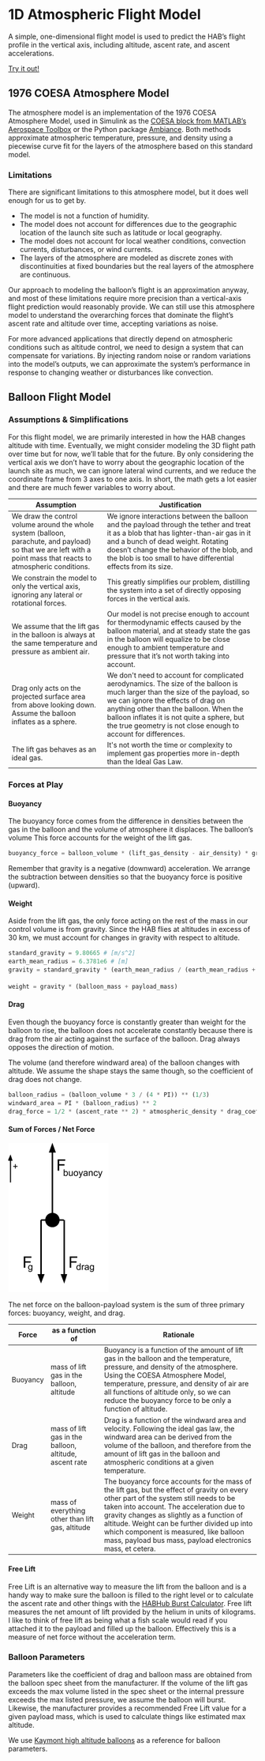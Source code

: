# 1D Atmospheric Flight Model

A simple, one-dimensional flight model is used to predict the HAB’s flight
profile in the vertical axis, including altitude, ascent rate, and ascent
accelerations.

[Try it out!](https://brickworks.github.io/HAB-toolbox/)

## 1976 COESA Atmosphere Model

The atmosphere model is an implementation of the 1976 COESA Atmosphere Model,
used in Simulink as the [COESA block from MATLAB’s Aerospace Toolbox](https://www.mathworks.com/help/aeroblks/coesaatmospheremodel.html)
or the Python package [Ambiance](https://github.com/airinnova/ambiance/). Both
methods approximate atmospheric temperature, pressure, and density using a
piecewise curve fit for the layers of the atmosphere based on this standard
model.

<!-- NOT READY FOR PRIME TIME --
### Implementation

#### Simulink with MATLAB Aerospace Toolbox

![Simulink with MATLAB coesa model](img/hab_toolbox/atmosphere_model/atmo_no_control.jpg)

#### Python with Ambiance

!!! To-do
    {code snippet from python}

    {plots of temperature, pressure, volume, density with altitude}
-->
### Limitations

There are significant limitations to this atmosphere model, but it does well
enough for us to get by.

- The model is not a function of humidity.
- The model does not account for differences due to the geographic location of
  the launch site such as latitude or local geography.
- The model does not account for local weather conditions, convection currents,
  disturbances, or wind currents.
- The layers of the atmosphere are modeled as discrete zones with
  discontinuities at fixed boundaries but the real layers of the atmosphere are
  continuous.

Our approach to modeling the balloon’s flight is an approximation anyway, and
most of these limitations require more precision than a vertical-axis flight
prediction would reasonably provide. We can still use this atmosphere model to
understand the overarching forces that dominate the flight’s ascent rate and
altitude over time, accepting variations as noise.

For more advanced applications that directly depend on atmospheric conditions
such as altitude control, we need to design a system that can compensate for
variations. By injecting random noise or random variations into the model’s
outputs, we can approximate the system’s performance in response to changing
weather or disturbances like convection.

## Balloon Flight Model

### Assumptions & Simplifications
For this flight model, we are primarily interested in how the HAB changes
altitude with time. Eventually, we might consider modeling the 3D flight path
over time but for now, we’ll table that for the future. By only considering the
vertical axis we don’t have to worry about the geographic location of the
launch site as much, we can ignore lateral wind currents, and we reduce the
coordinate frame from 3 axes to one axis. In short, the math gets a lot easier
and there are much fewer variables to worry about.

| Assumption | Justification |
|---|---|
| We draw the control volume around the whole system (balloon, parachute, and payload) so that we are left with a point mass that reacts to atmospheric conditions. | We ignore interactions between the balloon and the payload through the tether and treat it as a blob that has lighter-than-air gas in it and a bunch of dead weight. Rotating doesn’t change the behavior of the blob, and the blob is too small to have differential effects from its size. |
| We constrain the model to only the vertical axis, ignoring any lateral or rotational forces.  | This greatly simplifies our problem, distilling the system into a set of directly opposing forces in the vertical axis. |
| We assume that the lift gas in the balloon is always at the same temperature and pressure as ambient air. | Our model is not precise enough to account for thermodynamic effects caused by the balloon material, and at steady state the gas in the balloon will equalize to be close enough to ambient temperature and pressure that it’s not worth taking into account. |
| Drag only acts on the projected surface area from above looking down. Assume the balloon inflates as a sphere. | We don't need to account for complicated aerodynamics. The size of the balloon is much larger than the size of the payload, so we can ignore the effects of drag on anything other than the balloon. When the balloon inflates it is not quite a sphere, but the true geometry is not close enough to account for differences. |
| The lift gas behaves as an ideal gas. | It's not worth the time or complexity to implement gas properties more in-depth than the Ideal Gas Law. |

### Forces at Play

#### Buoyancy
The buoyancy force comes from the difference in densities between the gas in
the balloon and the volume of atmosphere it displaces. The balloon’s volume
This force accounts for the weight of the lift gas.

```python
buoyancy_force = balloon_volume * (lift_gas_density - air_density) * gravity
```

Remember that gravity is a negative (downward) acceleration. We arrange the
subtraction between densities so that the buoyancy force is positive (upward).

#### Weight
Aside from the lift gas, the only force acting on the rest of the mass in our
control volume is from gravity. Since the HAB flies at altitudes in excess of
30 km, we must account for changes in gravity with respect to altitude.

```python
standard_gravity = 9.80665 # [m/s^2]
earth_mean_radius = 6.3781e6 # [m]
gravity = standard_gravity * (earth_mean_radius / (earth_mean_radius + altitude))**2

weight = gravity * (balloon_mass + payload_mass)
```

#### Drag
Even though the buoyancy force is constantly greater than weight for the
balloon to rise, the balloon does not accelerate constantly because there is
drag from the air acting against the surface of the balloon. Drag always
opposes the direction of motion.

The volume (and therefore windward area) of the balloon changes with altitude.
We assume the shape stays the same though, so the coefficient of drag does not
change.

```python
balloon_radius = (balloon_volume * 3 / (4 * PI)) ** (1/3)
windward_area = PI * (balloon_radius) ** 2
drag_force = 1/2 * (ascent_rate ** 2) * atmospheric_density * drag_coefficient * windward_area
```

#### Sum of Forces / Net Force

![free body diagram](img/hab_toolbox/atmosphere_model/Free_Body_Diagram.png)

The net force on the balloon-payload system is the sum of three primary forces:
buoyancy, weight, and drag.

| Force | as a function of | Rationale |
|---|---|---|
| Buoyancy | mass of lift gas in the balloon, altitude | Buoyancy is a function of the amount of lift gas in the balloon and the temperature, pressure, and density of the atmosphere. Using the COESA Atmosphere Model, temperature, pressure, and density of air are all functions of altitude only, so we can reduce the buoyancy force to be only a function of altitude. |
| Drag | mass of lift gas in the balloon, altitude, ascent rate | Drag is a function of the windward area and velocity. Following the ideal gas law, the windward area can be derived from the volume of the balloon, and therefore from the amount of lift gas in the balloon and atmospheric conditions at a given temperature. |
| Weight | mass of everything other than lift gas, altitude | The buoyancy force accounts for the mass of the lift gas, but the effect of gravity on every other part of the system still needs to be taken into account. The acceleration due to gravity changes as slightly as a function of altitude. Weight can be further divided up into which component is measured, like balloon mass, payload bus mass, payload electronics mass, et cetera. |

#### Free Lift

Free Lift is an alternative way to measure the lift from the balloon and is a
handy way to make sure the balloon is filled to the right level or to calculate
the ascent rate and other things with the [HABHub Burst Calculator](http://habhub.org/calc/).
Free lift measures the net amount of lift provided by the helium in units of
kilograms. I like to think of free lift as being what a fish scale would read
if you attached it to the payload and filled up the balloon. Effectively this
is a measure of net force without the acceleration term.

### Balloon Parameters

Parameters like the coefficient of drag and balloon mass are obtained from the
balloon spec sheet from the manufacturer. If the volume of the lift gas exceeds
the max volume listed in the spec sheet or the internal pressure exceeds the
max listed pressure, we assume the balloon will burst. Likewise, the
manufacturer provides a recommended Free Lift value for a given payload mass,
which is used to calculate things like estimated max altitude.

We use [Kaymont high altitude balloons](https://www.kaymont.com/habphotography)
as a reference for balloon parameters.

<!-- NOT READY FOR PRIME TIME --
## HAB Flight Simulation

To demonstrate we use a set of standard conditions to compare how each
implementation looks in terms of a HAB’s ascent profile.

| Parameter | Value |
|---|---|
| Payload Mass | 2.5 kg |
| Lift Gas Type | Helium |
| Lift Gas Mass | 2.41 kg |
| Balloon Type | [Kaymont HAB-3000](https://www.kaymont.com/product-page/hab-3000) |
| Balloon Mass | 3.00 kg |
| Drag Coefficient | 0.25 |

### MATLAB

![matlab simulation](img/hab_toolbox/atmosphere_model/alt_no_control.jpg)

### Python

!!! To-do
    {screenshot of plots from python}
-->
